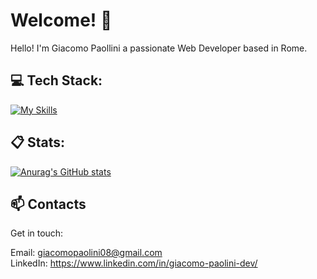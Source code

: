 # Welcome! 👋
Hello! I'm Giacomo Paollini a passionate Web Developer based in Rome.

## 💻 Tech Stack:

[![My Skills](https://skillicons.dev/icons?i=html,css,js,scss,bootstrap,vue,php,laravel,postman)](https://skillicons.dev)

## 📋 Stats:

[![Anurag's GitHub stats](https://github-readme-stats.vercel.app/api?username=giacomopaolini1&theme=tokyonight&show_icons=true)](https://github.com/anuraghazra/github-readme-stats)

## 📫 Contacts
Get in touch:

Email: giacomopaolini08@gmail.com<br>
LinkedIn: https://www.linkedin.com/in/giacomo-paolini-dev/